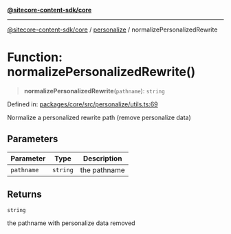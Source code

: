 [**@sitecore-content-sdk/core**](../../README.md)

***

[@sitecore-content-sdk/core](../../README.md) / [personalize](../README.md) / normalizePersonalizedRewrite

# Function: normalizePersonalizedRewrite()

> **normalizePersonalizedRewrite**(`pathname`): `string`

Defined in: [packages/core/src/personalize/utils.ts:69](https://github.com/Sitecore/xmc-jss-dev/blob/d7b466243452103e100673b5863a2d80ef6e68eb/packages/core/src/personalize/utils.ts#L69)

Normalize a personalized rewrite path (remove personalize data)

## Parameters

| Parameter | Type | Description |
| ------ | ------ | ------ |
| `pathname` | `string` | the pathname |

## Returns

`string`

the pathname with personalize data removed
